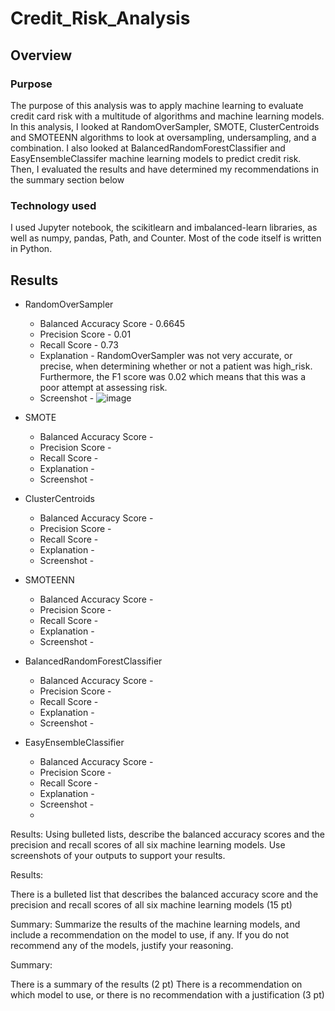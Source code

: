 # Credit_Risk_Analysis

## Overview

### Purpose
The purpose of this analysis was to apply machine learning to evaluate credit card risk with a multitude of algorithms and machine learning models. In this analysis, I looked at RandomOverSampler, SMOTE, ClusterCentroids and SMOTEENN algorithms to look at oversampling, undersampling, and a combination. I also looked at BalancedRandomForestClassifier and EasyEnsembleClassifer machine learning models to predict credit risk. Then, I evaluated the results and have determined my recommendations in the summary section below

### Technology used

I used Jupyter notebook, the scikitlearn and imbalanced-learn libraries, as well as numpy, pandas, Path, and Counter. Most of the code itself is written in Python.


## Results

- RandomOverSampler
  - Balanced Accuracy Score - 0.6645
  - Precision Score - 0.01
  - Recall Score - 0.73
  - Explanation - RandomOverSampler was not very accurate, or precise, when determining whether or not a patient was high_risk. Furthermore, the F1 score was 0.02 which means that this was a poor attempt at assessing risk. 
  - Screenshot - ![image](https://user-images.githubusercontent.com/114685724/222313129-315559fa-2b57-4976-ac2c-b375f2b2b0b9.png)

- SMOTE
  - Balanced Accuracy Score - 
  - Precision Score - 
  - Recall Score - 
  - Explanation - 
  - Screenshot - 
- ClusterCentroids
  - Balanced Accuracy Score - 
  - Precision Score - 
  - Recall Score - 
  - Explanation - 
  - Screenshot - 
- SMOTEENN
  - Balanced Accuracy Score - 
  - Precision Score - 
  - Recall Score - 
  - Explanation - 
  - Screenshot - 
- BalancedRandomForestClassifier
  - Balanced Accuracy Score - 
  - Precision Score - 
  - Recall Score - 
  - Explanation - 
  - Screenshot - 
- EasyEnsembleClassifier
  - Balanced Accuracy Score - 
  - Precision Score - 
  - Recall Score - 
  - Explanation - 
  - Screenshot - 
  - 
Results: Using bulleted lists, describe the balanced accuracy scores and the precision and recall scores of all six machine learning models. Use screenshots of your outputs to support your results.

Results:

There is a bulleted list that describes the balanced accuracy score and the precision and recall scores of all six machine learning models (15 pt)

Summary: Summarize the results of the machine learning models, and include a recommendation on the model to use, if any. If you do not recommend any of the models, justify your reasoning.

Summary:

There is a summary of the results (2 pt)
There is a recommendation on which model to use, or there is no recommendation with a justification (3 pt)
